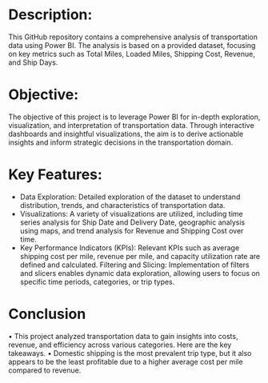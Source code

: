 # Description:
This GitHub repository contains a comprehensive analysis of transportation data using Power BI. The analysis is based on a provided dataset, focusing on key metrics such as Total Miles, Loaded Miles, Shipping Cost, Revenue, and Ship Days.

# Objective:
The objective of this project is to leverage Power BI for in-depth exploration, visualization, and interpretation of transportation data. Through interactive dashboards and insightful visualizations, the aim is to derive actionable insights and inform strategic decisions in the transportation domain.

# Key Features:
* Data Exploration: Detailed exploration of the dataset to understand distribution, trends, and characteristics of transportation data.
* Visualizations: A variety of visualizations are utilized, including time series analysis for Ship Date and Delivery Date, geographic analysis using maps, and trend analysis for Revenue 
  and Shipping Cost over time.
* Key Performance Indicators (KPIs): Relevant KPIs such as average shipping cost per mile, revenue per mile, and capacity utilization rate are defined and calculated.
  Filtering and Slicing: Implementation of filters and slicers enables dynamic data exploration, allowing users to focus on specific time periods, categories, or trip types.

# Conclusion

• This project analyzed transportation data to gain insights into costs, revenue, and efficiency across various categories. Here are the key takeaways.                                      • Domestic shipping is the most prevalent trip type, but it also appears to be the least profitable due to a higher average cost per mile compared to revenue. 
